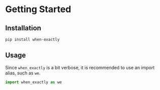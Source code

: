 # Getting Started

## Installation

```bash
pip install when-exactly
```

## Usage

Since `when_exactly` is a bit verbose, it is recommended to use an import alias, such as `we`.

```python
import when_exactly as we
```